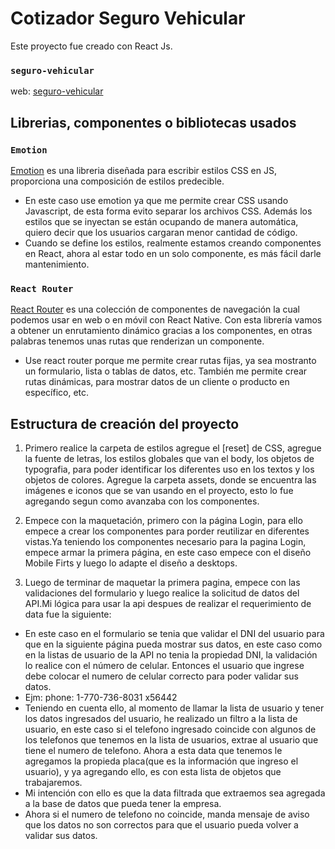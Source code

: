 # Cotizador Seguro Vehicular

Este proyecto fue creado con React Js.
### `seguro-vehicular`
web: [seguro-vehicular](https://seguro-vehicular.netlify.app/)

## Librerias, componentes o bibliotecas usados

### `Emotion`
[Emotion](https://emotion.sh/docs/introduction) es una libreria diseñada para escribir estilos CSS en JS, proporciona una composición de estilos predecible.

- En este caso use emotion ya que me permite crear CSS usando Javascript, de esta forma evito separar los archivos CSS. Además los estilos que se inyectan se están ocupando de manera automática, quiero decir que los usuarios cargaran menor cantidad de código.
- Cuando se define los estilos, realmente estamos creando componentes en React, ahora al estar todo en un solo componente, es más fácil darle mantenimiento.

### `React Router`

[React Router](https://reactrouter.com/docs/en/v6/getting-started/overview) es una colección de componentes de navegación la cual podemos usar en web o en móvil con React Native. Con esta librería vamos a obtener un enrutamiento dinámico gracias a los componentes, en otras palabras tenemos unas rutas que renderizan un componente.

- Use react router porque me permite crear rutas fijas, ya sea mostranto un formulario, lista o tablas de datos, etc. También me permite crear rutas dinámicas, para mostrar datos de un cliente o producto en específico, etc.

## Estructura de creación del proyecto

1. Primero realice la carpeta de estilos agregue el [reset] de CSS, agregue la fuente de letras, 
los estilos globales que van el body, los objetos de typografia, para poder identificar los diferentes uso en los textos y los objetos de colores. Agregue la carpeta assets, donde se encuentra las imágenes e iconos que se van usando en el proyecto, esto lo fue agregando segun como avanzaba con los componentes.

2. Empece con la maquetación, primero con la página Login, para ello empece a crear los componentes para porder reutilizar en diferentes vistas.Ya teniendo los componentes necesario para la pagina Login, empece armar la primera página, en este caso empece con el diseño Mobile Firts y luego lo adapte el diseño a desktops.

3. Luego de terminar de maquetar la primera pagina, empece con las validaciones del formulario y luego realice la solicitud de datos del API.Mi lógica para usar la api despues de realizar el requerimiento de data fue la siguiente:
- En este caso en el formulario se tenia que validar el DNI del usuario para que en la siguiente página pueda mostrar sus datos, en este caso como en la listas de usuario de la API no tenia la propiedad DNI, la validación lo realice con el número de celular. Entonces el usuario que ingrese debe colocar el numero de celular correcto para poder validar sus datos.
- Ejm: phone: 1-770-736-8031 x56442
- Teniendo en cuenta ello, al momento de llamar la lista de usuario y tener los datos ingresados del usuario, he realizado un filtro a la lista de usuario, en este caso si el telefono ingresado coincide con algunos de los telefonos que tenemos en la lista de usuarios, extrae al usuario que tiene el numero de telefono. Ahora a esta data que tenemos le agregamos la propieda placa(que es la información que ingreso el usuario), y ya agregando ello, es con esta lista de objetos que trabajaremos.
- Mi intención con ello es que la data filtrada que extraemos sea agregada a la base de datos que pueda tener la empresa.
- Ahora si el numero de telefono no coincide, manda mensaje de aviso que los datos no son correctos para que el usuario pueda volver a validar sus datos.

